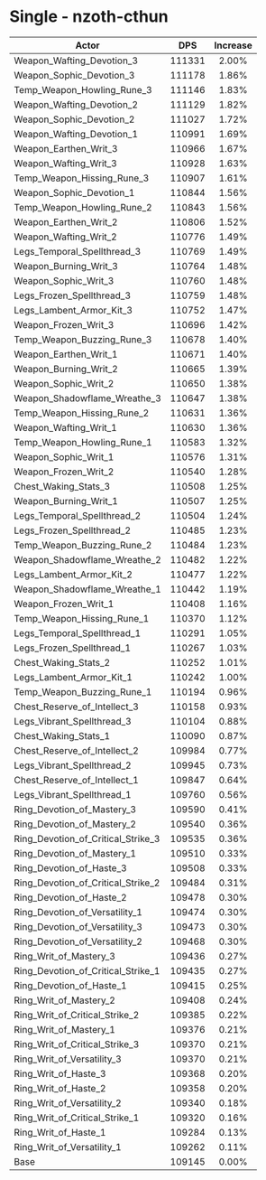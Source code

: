# Single - nzoth-cthun
| Actor | DPS | Increase |
|---|:---:|:---:|
|Weapon_Wafting_Devotion_3|111331|2.00%|
|Weapon_Sophic_Devotion_3|111178|1.86%|
|Temp_Weapon_Howling_Rune_3|111146|1.83%|
|Weapon_Wafting_Devotion_2|111129|1.82%|
|Weapon_Sophic_Devotion_2|111027|1.72%|
|Weapon_Wafting_Devotion_1|110991|1.69%|
|Weapon_Earthen_Writ_3|110966|1.67%|
|Weapon_Wafting_Writ_3|110928|1.63%|
|Temp_Weapon_Hissing_Rune_3|110907|1.61%|
|Weapon_Sophic_Devotion_1|110844|1.56%|
|Temp_Weapon_Howling_Rune_2|110843|1.56%|
|Weapon_Earthen_Writ_2|110806|1.52%|
|Weapon_Wafting_Writ_2|110776|1.49%|
|Legs_Temporal_Spellthread_3|110769|1.49%|
|Weapon_Burning_Writ_3|110764|1.48%|
|Weapon_Sophic_Writ_3|110760|1.48%|
|Legs_Frozen_Spellthread_3|110759|1.48%|
|Legs_Lambent_Armor_Kit_3|110752|1.47%|
|Weapon_Frozen_Writ_3|110696|1.42%|
|Temp_Weapon_Buzzing_Rune_3|110678|1.40%|
|Weapon_Earthen_Writ_1|110671|1.40%|
|Weapon_Burning_Writ_2|110665|1.39%|
|Weapon_Sophic_Writ_2|110650|1.38%|
|Weapon_Shadowflame_Wreathe_3|110647|1.38%|
|Temp_Weapon_Hissing_Rune_2|110631|1.36%|
|Weapon_Wafting_Writ_1|110630|1.36%|
|Temp_Weapon_Howling_Rune_1|110583|1.32%|
|Weapon_Sophic_Writ_1|110576|1.31%|
|Weapon_Frozen_Writ_2|110540|1.28%|
|Chest_Waking_Stats_3|110508|1.25%|
|Weapon_Burning_Writ_1|110507|1.25%|
|Legs_Temporal_Spellthread_2|110504|1.24%|
|Legs_Frozen_Spellthread_2|110485|1.23%|
|Temp_Weapon_Buzzing_Rune_2|110484|1.23%|
|Weapon_Shadowflame_Wreathe_2|110482|1.22%|
|Legs_Lambent_Armor_Kit_2|110477|1.22%|
|Weapon_Shadowflame_Wreathe_1|110442|1.19%|
|Weapon_Frozen_Writ_1|110408|1.16%|
|Temp_Weapon_Hissing_Rune_1|110370|1.12%|
|Legs_Temporal_Spellthread_1|110291|1.05%|
|Legs_Frozen_Spellthread_1|110267|1.03%|
|Chest_Waking_Stats_2|110252|1.01%|
|Legs_Lambent_Armor_Kit_1|110242|1.00%|
|Temp_Weapon_Buzzing_Rune_1|110194|0.96%|
|Chest_Reserve_of_Intellect_3|110158|0.93%|
|Legs_Vibrant_Spellthread_3|110104|0.88%|
|Chest_Waking_Stats_1|110090|0.87%|
|Chest_Reserve_of_Intellect_2|109984|0.77%|
|Legs_Vibrant_Spellthread_2|109945|0.73%|
|Chest_Reserve_of_Intellect_1|109847|0.64%|
|Legs_Vibrant_Spellthread_1|109760|0.56%|
|Ring_Devotion_of_Mastery_3|109590|0.41%|
|Ring_Devotion_of_Mastery_2|109540|0.36%|
|Ring_Devotion_of_Critical_Strike_3|109535|0.36%|
|Ring_Devotion_of_Mastery_1|109510|0.33%|
|Ring_Devotion_of_Haste_3|109508|0.33%|
|Ring_Devotion_of_Critical_Strike_2|109484|0.31%|
|Ring_Devotion_of_Haste_2|109478|0.30%|
|Ring_Devotion_of_Versatility_1|109474|0.30%|
|Ring_Devotion_of_Versatility_3|109473|0.30%|
|Ring_Devotion_of_Versatility_2|109468|0.30%|
|Ring_Writ_of_Mastery_3|109436|0.27%|
|Ring_Devotion_of_Critical_Strike_1|109435|0.27%|
|Ring_Devotion_of_Haste_1|109415|0.25%|
|Ring_Writ_of_Mastery_2|109408|0.24%|
|Ring_Writ_of_Critical_Strike_2|109385|0.22%|
|Ring_Writ_of_Mastery_1|109376|0.21%|
|Ring_Writ_of_Critical_Strike_3|109370|0.21%|
|Ring_Writ_of_Versatility_3|109370|0.21%|
|Ring_Writ_of_Haste_3|109368|0.20%|
|Ring_Writ_of_Haste_2|109358|0.20%|
|Ring_Writ_of_Versatility_2|109340|0.18%|
|Ring_Writ_of_Critical_Strike_1|109320|0.16%|
|Ring_Writ_of_Haste_1|109284|0.13%|
|Ring_Writ_of_Versatility_1|109262|0.11%|
|Base|109145|0.00%|

